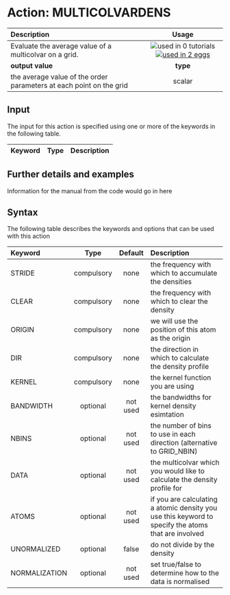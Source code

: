 # Action: MULTICOLVARDENS

| Description    | Usage |
|:--------|:--------:|
| Evaluate the average value of a multicolvar on a grid. | ![used in 0 tutorials](https://img.shields.io/badge/tutorials-0-red.svg)[![used in 2 eggs](https://img.shields.io/badge/nest-2-green.svg)](https://www.plumed-nest.org/browse.html?search=MULTICOLVARDENS)|
 | **output value** | **type** |
| the average value of the order parameters at each point on the grid | scalar |

## Input

The input for this action is specified using one or more of the keywords in the following table.

| Keyword |  Type | Description |
|:--------|:------:|:-----------|


## Further details and examples 
Information for the manual from the code would go in here 
## Syntax 
The following table describes the keywords and options that can be used with this action 

| Keyword | Type | Default | Description |
|:-------|:----:|:-------:|:-----------|
| STRIDE | compulsory | none |  the frequency with which to accumulate the densities |
| CLEAR | compulsory | none |  the frequency with which to clear the density |
| ORIGIN | compulsory | none | we will use the position of this atom as the origin |
| DIR | compulsory | none | the direction in which to calculate the density profile |
| KERNEL | compulsory | none |  the kernel function you are using |
| BANDWIDTH | optional | not used | the bandwidths for kernel density esimtation |
| NBINS | optional | not used | the number of bins to use in each direction (alternative to GRID_NBIN) |
| DATA | optional | not used | the multicolvar which you would like to calculate the density profile for |
| ATOMS | optional | not used | if you are calculating a atomic density you use this keyword to specify the atoms that are involved |
| UNORMALIZED | optional | false |  do not divide by the density |
| NORMALIZATION | optional | not used | set true/false to determine how to the data is normalised |
